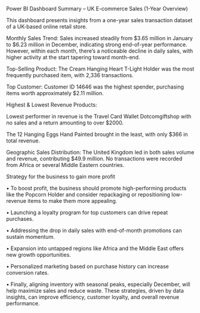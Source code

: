 Power BI Dashboard Summary – UK E-commerce Sales (1-Year Overview)

This dashboard presents insights from a one-year sales transaction dataset of a UK-based online retail store.

Monthly Sales Trend: Sales increased steadily from $3.65 million in January to $6.23 million in December, indicating strong end-of-year performance. However, within each month, there’s a noticeable decline in daily sales, with higher activity at the start tapering toward month-end.

Top-Selling Product:
The Cream Hanging Heart T-Light Holder was the most frequently purchased item, with 2,336 transactions.

Top Customer:
Customer ID 14646 was the highest spender, purchasing items worth approximately $2.11 million.

Highest & Lowest Revenue Products:

Lowest performer in revenue is the Travel Card Wallet Dotcomgiftshop with no sales and a return amounting to over $2000. 

The 12 Hanging Eggs Hand Painted brought in the least, with only $366 in total revenue.

Geographic Sales Distribution:
The United Kingdom led in both sales volume and revenue, contributing $49.9 million. No transactions were recorded from Africa or several Middle Eastern countries.

Strategy for the business to gain more profit

•	To boost profit, the business should promote high-performing products like the Popcorn Holder and consider repackaging or repositioning low-revenue items to make them more appealing. 

•	Launching a loyalty program for top customers can drive repeat purchases.

•	Addressing the drop in daily sales with end-of-month promotions can sustain momentum. 

•	Expansion into untapped regions like Africa and the Middle East offers new growth opportunities. 

•	Personalized marketing based on purchase history can increase conversion rates. 

•	Finally, aligning inventory with seasonal peaks, especially December, will help maximize sales and reduce waste. These strategies, driven by data insights, can improve efficiency, customer loyalty, and overall revenue performance.


